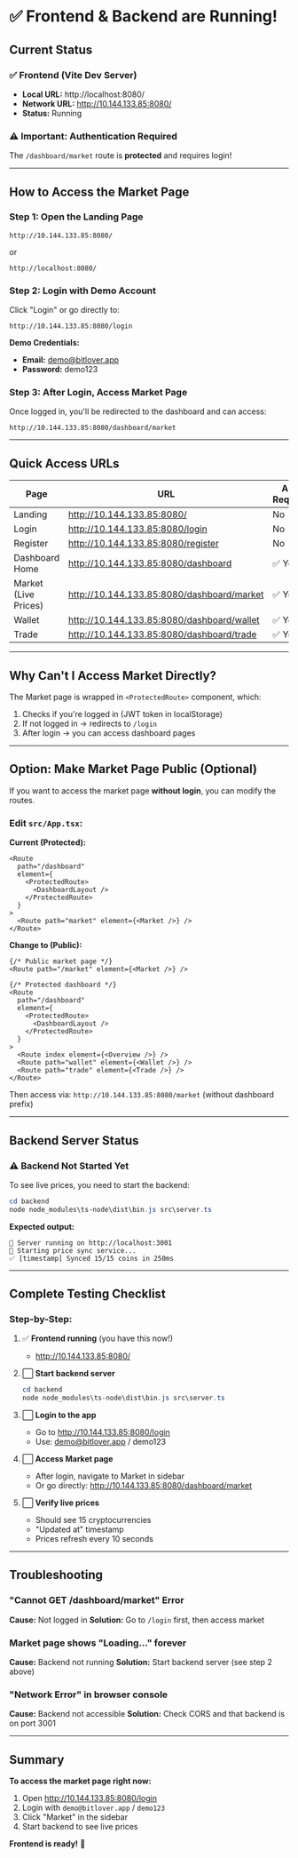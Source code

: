 # ✅ Frontend & Backend are Running!

## Current Status

### ✅ Frontend (Vite Dev Server)
- **Local URL:** http://localhost:8080/
- **Network URL:** http://10.144.133.85:8080/
- **Status:** Running

### ⚠️ Important: Authentication Required

The `/dashboard/market` route is **protected** and requires login!

---

## How to Access the Market Page

### Step 1: Open the Landing Page
```
http://10.144.133.85:8080/
```
or
```
http://localhost:8080/
```

### Step 2: Login with Demo Account
Click "Login" or go directly to:
```
http://10.144.133.85:8080/login
```

**Demo Credentials:**
- **Email:** demo@bitlover.app
- **Password:** demo123

### Step 3: After Login, Access Market Page
Once logged in, you'll be redirected to the dashboard and can access:
```
http://10.144.133.85:8080/dashboard/market
```

---

## Quick Access URLs

| Page | URL | Auth Required |
|------|-----|---------------|
| Landing | http://10.144.133.85:8080/ | No |
| Login | http://10.144.133.85:8080/login | No |
| Register | http://10.144.133.85:8080/register | No |
| Dashboard Home | http://10.144.133.85:8080/dashboard | ✅ Yes |
| Market (Live Prices) | http://10.144.133.85:8080/dashboard/market | ✅ Yes |
| Wallet | http://10.144.133.85:8080/dashboard/wallet | ✅ Yes |
| Trade | http://10.144.133.85:8080/dashboard/trade | ✅ Yes |

---

## Why Can't I Access Market Directly?

The Market page is wrapped in `<ProtectedRoute>` component, which:
1. Checks if you're logged in (JWT token in localStorage)
2. If not logged in → redirects to `/login`
3. After login → you can access dashboard pages

---

## Option: Make Market Page Public (Optional)

If you want to access the market page **without login**, you can modify the routes.

### Edit `src/App.tsx`:

**Current (Protected):**
```tsx
<Route
  path="/dashboard"
  element={
    <ProtectedRoute>
      <DashboardLayout />
    </ProtectedRoute>
  }
>
  <Route path="market" element={<Market />} />
</Route>
```

**Change to (Public):**
```tsx
{/* Public market page */}
<Route path="/market" element={<Market />} />

{/* Protected dashboard */}
<Route
  path="/dashboard"
  element={
    <ProtectedRoute>
      <DashboardLayout />
    </ProtectedRoute>
  }
>
  <Route index element={<Overview />} />
  <Route path="wallet" element={<Wallet />} />
  <Route path="trade" element={<Trade />} />
</Route>
```

Then access via: `http://10.144.133.85:8080/market` (without dashboard prefix)

---

## Backend Server Status

### ⚠️ Backend Not Started Yet

To see live prices, you need to start the backend:

```powershell
cd backend
node node_modules\ts-node\dist\bin.js src\server.ts
```

**Expected output:**
```
🚀 Server running on http://localhost:3001
🚀 Starting price sync service...
✅ [timestamp] Synced 15/15 coins in 250ms
```

---

## Complete Testing Checklist

### Step-by-Step:

1. ✅ **Frontend running** (you have this now!)
   - http://10.144.133.85:8080/

2. ⬜ **Start backend server**
   ```powershell
   cd backend
   node node_modules\ts-node\dist\bin.js src\server.ts
   ```

3. ⬜ **Login to the app**
   - Go to http://10.144.133.85:8080/login
   - Use: demo@bitlover.app / demo123

4. ⬜ **Access Market page**
   - After login, navigate to Market in sidebar
   - Or go directly: http://10.144.133.85:8080/dashboard/market

5. ⬜ **Verify live prices**
   - Should see 15 cryptocurrencies
   - "Updated at" timestamp
   - Prices refresh every 10 seconds

---

## Troubleshooting

### "Cannot GET /dashboard/market" Error
**Cause:** Not logged in
**Solution:** Go to `/login` first, then access market

### Market page shows "Loading..." forever
**Cause:** Backend not running
**Solution:** Start backend server (see step 2 above)

### "Network Error" in browser console
**Cause:** Backend not accessible
**Solution:** Check CORS and that backend is on port 3001

---

## Summary

**To access the market page right now:**

1. Open http://10.144.133.85:8080/login
2. Login with `demo@bitlover.app` / `demo123`
3. Click "Market" in the sidebar
4. Start backend to see live prices

**Frontend is ready!** 🎉
